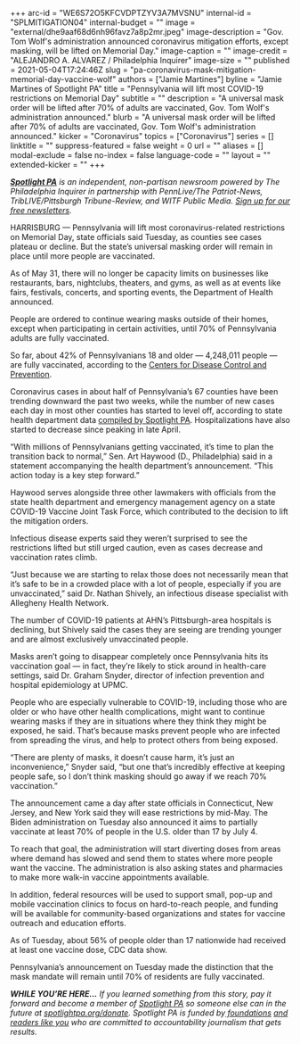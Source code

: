 +++
arc-id = "WE6S72O5KFCVDPTZYV3A7MVSNU"
internal-id = "SPLMITIGATION04"
internal-budget = ""
image = "external/dhe9aaf68d6nh96favz7a8p2mr.jpeg"
image-description = "Gov. Tom Wolf's administration announced coronavirus mitigation efforts, except masking, will be lifted on Memorial Day."
image-caption = ""
image-credit = "ALEJANDRO A. ALVAREZ / Philadelphia Inquirer"
image-size = ""
published = 2021-05-04T17:24:46Z
slug = "pa-coronavirus-mask-mitigation-memorial-day-vaccine-wolf"
authors = ["Jamie Martines"]
byline = "Jamie Martines of Spotlight PA"
title = "Pennsylvania will lift most COVID-19 restrictions on Memorial Day"
subtitle = ""
description = "A universal mask order will be lifted after 70% of adults are vaccinated, Gov. Tom Wolf's administration announced."
blurb = "A universal mask order will be lifted after 70% of adults are vaccinated, Gov. Tom Wolf's administration announced."
kicker = "Coronavirus"
topics = ["Coronavirus"]
series = []
linktitle = ""
suppress-featured = false
weight = 0
url = ""
aliases = []
modal-exclude = false
no-index = false
language-code = ""
layout = ""
extended-kicker = ""
+++

<a href="https://lesspage.com/"><i><b>Spotlight PA</b></i></a><i> is an independent, non-partisan newsroom powered by The Philadelphia Inquirer in partnership with PennLive/The Patriot-News, TribLIVE/Pittsburgh Tribune-Review, and WITF Public Media. </i><a href="https://lesspage.com/newsletters"><i>Sign up for our free newsletters</i></a><i>.</i>

HARRISBURG — Pennsylvania will lift most coronavirus-related restrictions on Memorial Day, state officials said Tuesday, as counties see cases plateau or decline. But the state’s universal masking order will remain in place until more people are vaccinated.

As of May 31, there will no longer be capacity limits on businesses like restaurants, bars, nightclubs, theaters, and gyms, as well as at events like fairs, festivals, concerts, and sporting events, the Department of Health announced.

People are ordered to continue wearing masks outside of their homes, except when participating in certain activities, until 70% of Pennsylvania adults are fully vaccinated.

<script src="https://lesspage.com/embed.js" async></script><div data-spl-embed-version="1" data-spl-src="https://lesspage.com/embeds/newsletter/"></div>

So far, about 42% of Pennsylvanians 18 and older — 4,248,011 people — are fully vaccinated, according to the <a href="https://covid.cdc.gov/covid-data-tracker/#vaccinations">Centers for Disease Control and Prevention</a>.

Coronavirus cases in about half of Pennsylvania’s 67 counties have been trending downward the past two weeks, while the number of new cases each day in most other counties has started to level off, according to state health department data <a href="https://lesspage.com/news/2020/03/pa-coronavirus-updates-cases-map-live-tracker/">compiled by Spotlight PA</a>. Hospitalizations have also started to decrease since peaking in late April.

“With millions of Pennsylvanians getting vaccinated, it’s time to plan the transition back to normal,” Sen. Art Haywood (D., Philadelphia) said in a statement accompanying the health department’s announcement. “This action today is a key step forward.”

Haywood serves alongside three other lawmakers with officials from the state health department and emergency management agency on a state COVID-19 Vaccine Joint Task Force, which contributed to the decision to lift the mitigation orders.

Infectious disease experts said they weren’t surprised to see the restrictions lifted but still urged caution, even as cases decrease and vaccination rates climb.

“Just because we are starting to relax those does not necessarily mean that it’s safe to be in a crowded place with a lot of people, especially if you are unvaccinated,” said Dr. Nathan Shively, an infectious disease specialist with Allegheny Health Network.

The number of COVID-19 patients at AHN’s Pittsburgh-area hospitals is declining, but Shively said the cases they are seeing are trending younger and are almost exclusively unvaccinated people.

Masks aren’t going to disappear completely once Pennsylvania hits its vaccination goal — in fact, they’re likely to stick around in health-care settings, said Dr. Graham Snyder, director of infection prevention and hospital epidemiology at UPMC.

People who are especially vulnerable to COVID-19, including those who are older or who have other health complications, might want to continue wearing masks if they are in situations where they think they might be exposed, he said. That’s because masks prevent people who are infected from spreading the virus, and help to protect others from being exposed.

“There are plenty of masks, it doesn’t cause harm, it’s just an inconvenience,” Snyder said, “but one that’s incredibly effective at keeping people safe, so I don’t think masking should go away if we reach 70% vaccination.”

<script src="https://lesspage.com/embed.js" async></script><div data-spl-embed-version="1" data-spl-src="https://lesspage.com/embeds/donate/?teaser_text=If%20you%20learned%20something%2C%20pay%20it%20forward%20and%20become%20a%20member%20of%20Spotlight%20PA%20so%20someone%20else%20can%20in%20the%20future.%20%3Cb%3EFor%20a%20limited%20time%20only%2C%20all%20contributions%20will%20be%20matched%20dollar-for-dollar%20up%20to%20%2415%2C000.%3C%2Fb%3E"></div>

The announcement came a day after state officials in Connecticut, New Jersey, and New York said they will ease restrictions by mid-May. The Biden administration on Tuesday also announced it aims to partially vaccinate at least 70% of people in the U.S. older than 17 by July 4.

To reach that goal, the administration will start diverting doses from areas where demand has slowed and send them to states where more people want the vaccine. The administration is also asking states and pharmacies to make more walk-in vaccine appointments available.

In addition, federal resources will be used to support small, pop-up and mobile vaccination clinics to focus on hard-to-reach people, and funding will be available for community-based organizations and states for vaccine outreach and education efforts.

As of Tuesday, about 56% of people older than 17 nationwide had received at least one vaccine dose, CDC data show.

Pennsylvania’s announcement on Tuesday made the distinction that the mask mandate will remain until 70% of residents are fully vaccinated.

<i><b>WHILE YOU’RE HERE...</b></i><i> If you learned something from this story, pay it forward and become a member of </i><a href="https://lesspage.com/"><i>Spotlight PA</i></a><i> so someone else can in the future at </i><a href="http://spotlightpa.org/donate"><i>spotlightpa.org/donate</i></a><i>. Spotlight PA is funded by</i><a href="https://lesspage.com/support"><i> foundations</i></a><i> </i><a href="https://lesspage.com/support"><i>and readers like you</i></a><i> who are committed to accountability journalism that gets results.</i>
